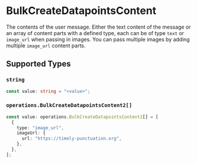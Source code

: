 # BulkCreateDatapointsContent

The contents of the user message. Either the text content of the message or an array of content parts with a defined type, each can be of type `text` or `image_url` when passing in images. You can pass multiple images by adding multiple `image_url` content parts. 


## Supported Types

### `string`

```typescript
const value: string = "<value>";
```

### `operations.BulkCreateDatapointsContent2[]`

```typescript
const value: operations.BulkCreateDatapointsContent2[] = [
  {
    type: "image_url",
    imageUrl: {
      url: "https://timely-punctuation.org",
    },
  },
];
```

